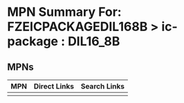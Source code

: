 



# MPN Summary For: FZEICPACKAGEDIL168B > ic-package : DIL16_8B

## MPNs
  

|MPN|Direct Links|Search Links|
| :--- | :--- | :--- |
||||
